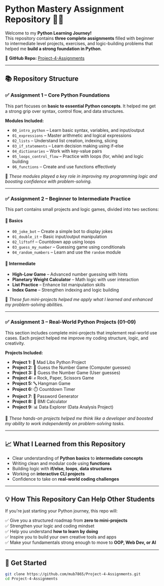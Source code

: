 # Python Mastery Assignment Repository 🚀🐍

Welcome to my **Python Learning Journey!**  
This repository contains **three complete assignments** filled with beginner to intermediate level projects, exercises, and logic-building problems that helped me **build a strong foundation in Python**.

🔗 **GitHub Repo:** [Project-4-Assignments](https://github.com/mub7865/Project-4-Assignments)

---

## 📚 Repository Structure

### ✅ Assignment 1 – Core Python Foundations
This part focuses on **basic to essential Python concepts**. It helped me get a strong grip over syntax, control flow, and data structures.

**Modules Included:**
- `00_intro_python` – Learn basic syntax, variables, and input/output  
- `01_expressions` – Master arithmetic and logical expressions  
- `02_lists` – Understand list creation, indexing, slicing  
- `03_if_statements` – Learn decision making using if-else  
- `04_dictionaries` – Work with key-value pairs  
- `05_loops_control_flow` – Practice with loops (for, while) and logic building  
- `06_functions` – Create and use functions effectively

📌 *These modules played a key role in improving my programming logic and boosting confidence with problem-solving.*

---

### ✅ Assignment 2 – Beginner to Intermediate Practice

This part contains small projects and logic games, divided into two sections:

#### 🔹 Basics
- `00_joke_bot` – Create a simple bot to display jokes  
- `01_double_it` – Basic input/output manipulation  
- `02_liftoff` – Countdown app using loops  
- `03_guess_my_number` – Guessing game using conditionals  
- `04_random_numbers` – Learn and use the `random` module  

#### 🔸 Intermediate
- **High-Low Game** – Advanced number guessing with hints  
- **Planetary Weight Calculator** – Math logic with user interaction  
- **List Practice** – Enhance list manipulation skills  
- **Index Game** – Strengthen indexing and logic building

📌 *These fun mini-projects helped me apply what I learned and enhanced my problem-solving abilities.*

---

### ✅ Assignment 3 – Real-World Python Projects (01–09)

This section includes complete mini-projects that implement real-world use cases. Each project helped me improve my coding structure, logic, and creativity.

**Projects Included:**

- **Project 1:** 🧠 Mad Libs Python Project  
- **Project 2:** 🎯 Guess the Number Game (Computer guesses)  
- **Project 3:** 🎯 Guess the Number Game (User guesses)  
- **Project 4:** ✊ Rock, Paper, Scissors Game  
- **Project 5:** 🔤 Hangman Game  
- **Project 6:** ⏱️ Countdown Timer  
- **Project 7:** 🔐 Password Generator  
- **Project 8:** 🧮 BMI Calculator  
- **Project 9:** 📊 Data Explorer (Data Analysis Project)

📌 *These hands-on projects helped me think like a developer and boosted my ability to work independently on problem-solving tasks.*

---

## 📈 What I Learned from this Repository

- Clear understanding of **Python basics** to **intermediate concepts**
- Writing clean and modular code using **functions**
- Building logic with **if/else**, **loops**, **data structures**
- Working on **interactive CLI projects**
- Confidence to take on **real-world coding challenges**

---

## 💡 How This Repository Can Help Other Students

If you're just starting your Python journey, this repo will:

✅ Give you a structured roadmap from **zero to mini-projects**  
✅ Strengthen your logic and coding mindset  
✅ Help you understand **how to learn by doing**  
✅ Inspire you to build your own creative tools and apps  
✅ Make your fundamentals strong enough to move to **OOP, Web Dev, or AI**

---

## 🚀 Get Started

```bash
git clone https://github.com/mub7865/Project-4-Assignments.git
cd Project-4-Assignments
